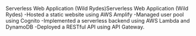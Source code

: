 Serverless Web Application (Wild Rydes)Serverless Web Application (Wild Rydes)
-Hosted a static website using AWS Amplify
-Managed user pool using Cognito
-Implemented a serverless backend using AWS Lambda and DynamoDB
-Deployed a RESTful API using API Gateway.
